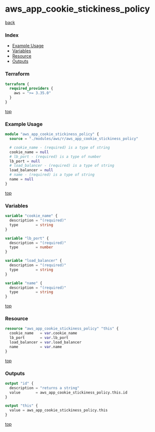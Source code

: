 # aws_app_cookie_stickiness_policy

[back](../aws.md)

### Index

- [Example Usage](#example-usage)
- [Variables](#variables)
- [Resource](#resource)
- [Outputs](#outputs)

### Terraform

```terraform
terraform {
  required_providers {
    aws = ">= 3.35.0"
  }
}
```

[top](#index)

### Example Usage

```terraform
module "aws_app_cookie_stickiness_policy" {
  source = "./modules/aws/r/aws_app_cookie_stickiness_policy"

  # cookie_name - (required) is a type of string
  cookie_name = null
  # lb_port - (required) is a type of number
  lb_port = null
  # load_balancer - (required) is a type of string
  load_balancer = null
  # name - (required) is a type of string
  name = null
}
```

[top](#index)

### Variables

```terraform
variable "cookie_name" {
  description = "(required)"
  type        = string
}

variable "lb_port" {
  description = "(required)"
  type        = number
}

variable "load_balancer" {
  description = "(required)"
  type        = string
}

variable "name" {
  description = "(required)"
  type        = string
}
```

[top](#index)

### Resource

```terraform
resource "aws_app_cookie_stickiness_policy" "this" {
  cookie_name   = var.cookie_name
  lb_port       = var.lb_port
  load_balancer = var.load_balancer
  name          = var.name
}
```

[top](#index)

### Outputs

```terraform
output "id" {
  description = "returns a string"
  value       = aws_app_cookie_stickiness_policy.this.id
}

output "this" {
  value = aws_app_cookie_stickiness_policy.this
}
```

[top](#index)